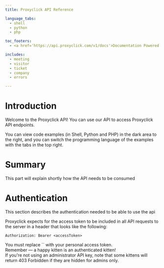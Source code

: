 ```yaml
---
title: Proxyclick API Reference

language_tabs:
  - shell
  - python
  - php

toc_footers:
  - <a href='https://api.proxyclick.com/v1/docs'>Documentation Powered by Proxyclick</a>

includes:
  - meeting
  - visitor
  - ticket
  - company	
  - errors

---
```


# Introduction

Welcome to the Proxyclick API! You can use our API to access Proxyclick API endpoints.

You can view code examples (in Shell, Python and PHP) in the dark area to the right, and you can switch the programming language of the examples with the tabs in the top right.

# Summary

This part will explain shortly how the API needs to be consumed


# Authentication

This section describes the authentication needed to be able to use the api

Proxyclick expects for the access token to be included in all API requests to the server in a header that looks like the following:

`Authorization: Bearer <accessToken>`

<aside class="notice">
You must replace `<accessToken>` with your personal access token.
</aside>

<aside class="success">Remember — a happy kitten is an authenticated kitten!</aside>

<aside class="warning">If you're not using an administrator API key, note that some kittens will return 403 Forbidden if they are hidden for admins only.</aside>



